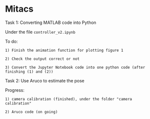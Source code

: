 # Mitacs
Task 1: Converting MATLAB code into Python

  Under the file `controller_v2.ipynb`
  
  To do:
  
    1) Finish the animation function for plotting figure 1
    
    2) Check the output correct or not
    
    3) Convert the Jupyter Notebook code into one python code (after finishing (1) and (2))

Task 2: Use Aruco to estimate the pose

  Progress: 
  
    1) camera calibration (finished), under the folder "camera calibration"
  
    2) Aruco code (on going)
